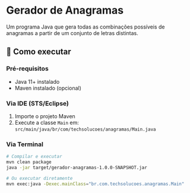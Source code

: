 # Gerador de Anagramas

Um programa Java que gera todas as combinações possíveis de anagramas a partir de um conjunto de letras distintas.

## 🚀 Como executar

### Pré-requisitos
- Java 11+ instalado
- Maven instalado (opcional)

### Via IDE (STS/Eclipse)
1. Importe o projeto Maven
2. Execute a classe `Main` em:  
   `src/main/java/br/com/techsolucoes/anagramas/Main.java`

### Via Terminal
```bash
# Compilar e executar
mvn clean package
java -jar target/gerador-anagramas-1.0.0-SNAPSHOT.jar

# Ou executar diretamente
mvn exec:java -Dexec.mainClass="br.com.techsolucoes.anagramas.Main"